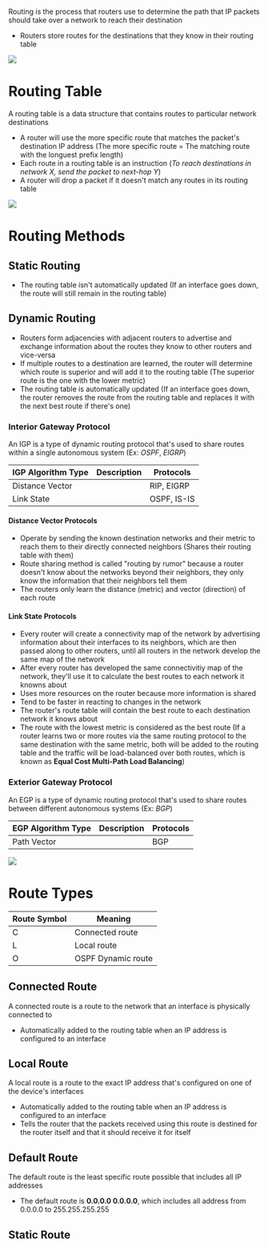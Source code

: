 Routing is the process that routers use to determine the path that IP packets should take over a network to reach their destination

* Routers store routes for the destinations that they know in their routing table

![](https://github.com/JonmarCorpuz/SecondBrain/blob/main/Assets/Whitespace.png)

# Routing Table

A routing table is a data structure that contains routes to particular network destinations

* A router will use the more specific route that matches the packet's destination IP address (The more specific route = The matching route with the longuest prefix length)
* Each route in a routing table is an instruction (*To reach destinations in network X, send the packet to next-hop Y*)
* A router will drop a packet if it doesn't match any routes in its routing table

![](https://github.com/JonmarCorpuz/SecondBrain/blob/main/Assets/Whitespace.png)

# Routing Methods

## Static Routing

* The routing table isn't automatically updated (If an interface goes down, the route will still remain in the routing table)

## Dynamic Routing

* Routers form adjacencies with adjacent routers to advertise and exchange information about the routes they know to other routers and vice-versa
* If multiple routes to a destination are learned, the router will determine which route is superior and will add it to the routing table (The superior route is the one with the lower metric)
* The routing table is automatically updated (If an interface goes down, the router removes the route from the routing table and replaces it with the next best route if there's one)

### Interior Gateway Protocol

An IGP is a type of dynamic routing protocol that's used to share routes within a single autonomous system (Ex: *OSPF*, *EIGRP*)

| IGP Algorithm Type | Description | Protocols |
| --- | --- | --- |
| Distance Vector |   | RIP, EIGRP |
| Link State |   | OSPF, IS-IS |

#### Distance Vector Protocols

* Operate by sending the known destination networks and their metric to reach them to their directly connected neighbors (Shares their routing table with them)
* Route sharing method is called "routing by rumor" because a router doesn't know about the networks beyond their neighbors, they only know the information that their neighbors tell them
* The routers only learn the distance (metric) and vector (direction) of each route

#### Link State Protocols

* Every router will create a connectivity map of the network by advertising information about their interfaces to its neighbors, which are then passed along to other routers, until all routers in the network develop the same map of the network
* After every router has developed the same connectivitiy map of the network, they'll use it to calculate the best routes to each network it knowns about
* Uses more resources on the router because more information is shared
* Tend to be faster in reacting to changes in the network
* The router's route table will contain the best route to each destination network it knows about
* The route with the lowest metric is considered as the best route (If a router learns two or more routes via the same routing protocol to the same destination with the same metric, both will be added to the routing table and the traffic will be load-balanced over both routes, which is known as **Equal Cost Multi-Path Load Balancing**)

### Exterior Gateway Protocol

An EGP is a type of dynamic routing protocol that's used to share routes between different autonomous systems (Ex: *BGP*)

| EGP Algorithm Type | Description | Protocols |
| --- | --- | --- |
| Path Vector |   | BGP |

![](https://github.com/JonmarCorpuz/SecondBrain/blob/main/Assets/Whitespace.png)

# Route Types

| Route Symbol | Meaning |
| --- | --- |
| C | Connected route |
| L | Local route |
| O | OSPF Dynamic route |

## Connected Route 

A connected route is a route to the network that an interface is physically connected to

* Automatically added to the routing table when an IP address is configured to an interface

## Local Route 

A local route is a route to the exact IP address that's configured on one of the device's interfaces

* Automatically added to the routing table when an IP address is configured to an interface
* Tells the router that the packets received using this route is destined for the router itself and that it should receive it for itself

## Default Route

The default route is the least specific route possible that includes all IP addresses 

* The default route is **0.0.0.0 0.0.0.0**, which includes all address from 0.0.0.0 to 255.255.255.255

## Static Route
